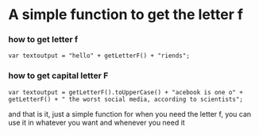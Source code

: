 # A simple function to get the letter f

### how to get letter f
```
var textoutput = "hello" + getLetterF() + "riends";
```

### how to get capital letter F

```
var textoutput = getLetterF().toUpperCase() + "acebook is one o" + getLetterF() + " the worst social media, according to scientists";
```

and that is it, just a simple function for when you need the letter f, you can use it in whatever you want and whenever you need it
